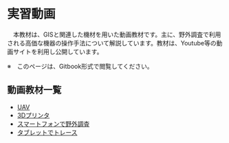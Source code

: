 # 実習動画
　本教材は、GISと関連した機材を用いた動画教材です。主に、野外調査で利用される高価な機器の操作手法について解説しています。教材は、Youtube等の動画サイトを利用し公開しています。

※　このページは、Gitbook形式で閲覧してください。

## 動画教材一覧

- [UAV](./UAV/uav.md)
- [3Dプリンタ](./3Dプリンタ/3Dプリンタ.md)
- [スマートフォンで野外調査](./スマートフォン/スマートフォン.md)
- [タブレットでトレース](./タブレット/タブレット.md)
